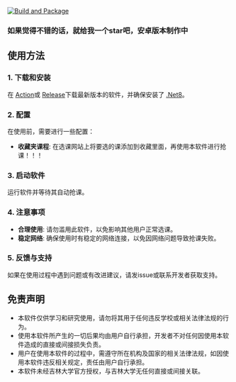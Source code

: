[![Build and Package](https://github.com/wzyyyyyyy/JLUiCourse/actions/workflows/dotnet.yml/badge.svg)](https://github.com/wzyyyyyyy/JLUiCourse/actions/workflows/dotnet.yml)
### 如果觉得不错的话，就给我一个star吧，安卓版本制作中

## 使用方法

### 1. 下载和安装

在 [Action](https://github.com/wzyyyyyyy/JLUiCourse/actions)或 [Release](https://github.com/wzyyyyyyy/JLUiCourse/releases)下载最新版本的软件，并确保安装了 [.Net8](https://dotnet.microsoft.com/zh-cn/download)。

### 2. 配置

在使用前，需要进行一些配置：
- **收藏夹课程**: 在选课网站上将要选的课添加到收藏里面，再使用本软件进行抢课！！！

### 3. 启动软件

运行软件并等待其自动抢课。

### 4. 注意事项

- **合理使用**: 请勿滥用此软件，以免影响其他用户正常选课。
- **稳定网络**: 确保使用时有稳定的网络连接，以免因网络问题导致抢课失败。

### 5. 反馈与支持

如果在使用过程中遇到问题或有改进建议，请发issue或联系开发者获取支持。

## 免责声明

- 本软件仅供学习和研究使用，请勿将其用于任何违反学校或相关法律法规的行为。
- 使用本软件所产生的一切后果均由用户自行承担，开发者不对任何因使用本软件造成的直接或间接损失负责。
- 用户在使用本软件的过程中，需遵守所在机构及国家的相关法律法规，如因使用本软件违反相关规定，责任由用户自行承担。
- 本软件未经吉林大学官方授权，与吉林大学无任何直接或间接关联。

